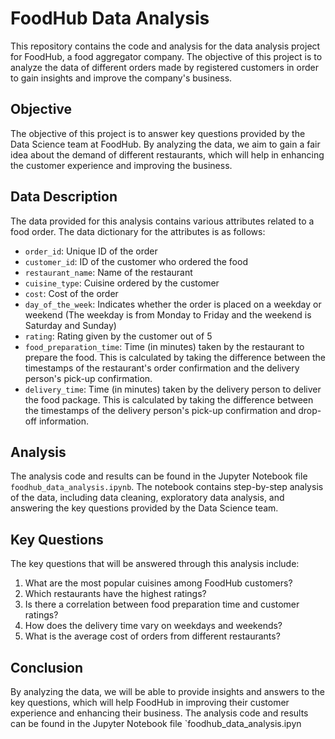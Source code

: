 # FoodHub Data Analysis

This repository contains the code and analysis for the data analysis project for FoodHub, a food aggregator company. The objective of this project is to analyze the data of different orders made by registered customers in order to gain insights and improve the company's business.

## Objective

The objective of this project is to answer key questions provided by the Data Science team at FoodHub. By analyzing the data, we aim to gain a fair idea about the demand of different restaurants, which will help in enhancing the customer experience and improving the business.

## Data Description

The data provided for this analysis contains various attributes related to a food order. The data dictionary for the attributes is as follows:

- `order_id`: Unique ID of the order
- `customer_id`: ID of the customer who ordered the food
- `restaurant_name`: Name of the restaurant
- `cuisine_type`: Cuisine ordered by the customer
- `cost`: Cost of the order
- `day_of_the_week`: Indicates whether the order is placed on a weekday or weekend (The weekday is from Monday to Friday and the weekend is Saturday and Sunday)
- `rating`: Rating given by the customer out of 5
- `food_preparation_time`: Time (in minutes) taken by the restaurant to prepare the food. This is calculated by taking the difference between the timestamps of the restaurant's order confirmation and the delivery person's pick-up confirmation.
- `delivery_time`: Time (in minutes) taken by the delivery person to deliver the food package. This is calculated by taking the difference between the timestamps of the delivery person's pick-up confirmation and drop-off information.

## Analysis

The analysis code and results can be found in the Jupyter Notebook file `foodhub_data_analysis.ipynb`. The notebook contains step-by-step analysis of the data, including data cleaning, exploratory data analysis, and answering the key questions provided by the Data Science team.

## Key Questions

The key questions that will be answered through this analysis include:

1. What are the most popular cuisines among FoodHub customers?
2. Which restaurants have the highest ratings?
3. Is there a correlation between food preparation time and customer ratings?
4. How does the delivery time vary on weekdays and weekends?
5. What is the average cost of orders from different restaurants?

## Conclusion

By analyzing the data, we will be able to provide insights and answers to the key questions, which will help FoodHub in improving their customer experience and enhancing their business. The analysis code and results can be found in the Jupyter Notebook file `foodhub_data_analysis.ipyn
